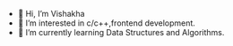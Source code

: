 - 👋 Hi, I’m Vishakha
- 👀 I’m interested in c/c++,frontend development.
- 🌱 I’m currently learning Data Structures and Algorithms.
  

<!---
vishakhadhiman24/vishakhadhiman24 is a ✨ special ✨ repository because its `README.md` (this file) appears on your GitHub profile.
You can click the Preview link to take a look at your changes.
--->
